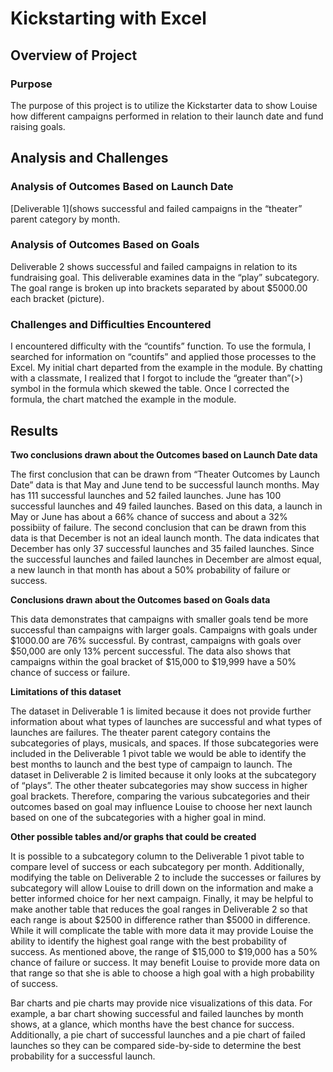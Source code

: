 # Kickstarting with Excel

## Overview of Project

### Purpose

The purpose of this project is to utilize the Kickstarter data to show Louise how different campaigns performed in relation to their launch date and fund raising goals.


## Analysis and Challenges



### Analysis of Outcomes Based on Launch Date

[Deliverable 1](shows successful and failed campaigns in the “theater” parent category by month. 
 

### Analysis of Outcomes Based on Goals

Deliverable 2 shows successful and failed campaigns in relation to its fundraising goal.  This deliverable examines data in the “play” subcategory.  The goal range is broken up into brackets separated by about $5000.00 each bracket (picture).


### Challenges and Difficulties Encountered

I encountered difficulty with the “countifs” function.  To use the formula, I searched for information on “countifs” and applied those processes to the Excel.  My initial chart departed from the example in the module.  By chatting with a classmate, I realized that I forgot to include the “greater than”(>) symbol in the formula which skewed the table. Once I corrected the formula, the chart matched the example in the module.

## Results

**Two conclusions drawn about the Outcomes based on Launch Date data**


The first conclusion that can be drawn from “Theater Outcomes by Launch Date” data is that May and June tend to be successful launch months.  May has 111 successful launches and 52 failed launches.  June has 100 successful launches and 49 failed launches.  Based on this data, a launch in May or June has about a 66% chance of success and about a 32% possibiity of failure. The second conclusion that can be drawn from this data is that December is not an ideal launch month.  The data indicates that December has only 37 successful launches and 35 failed launches.  Since the successful launches and failed launches in December are almost equal, a new launch in that month has about a 50% probability of failure or success. 

**Conclusions drawn about the Outcomes based on Goals data**

This data demonstrates that campaigns with smaller goals tend be more successful than campaigns with larger goals.  Campaigns with goals under $1000.00 are 76% successful.  By contrast, campaigns with goals over $50,000 are only 13% percent successful.  The data also shows that campaigns within the goal bracket of $15,000 to $19,999 have a 50% chance of success or failure.


**Limitations of this dataset**

The dataset in Deliverable 1 is limited because it does not provide further information about what types of launches are successful and what types of launches are failures.  The theater parent category contains the subcategories of plays, musicals, and spaces.  If those subcategories were included in the Deliverable 1 pivot table we would be able to identify the best months to launch and the best type of campaign to launch.  The dataset in Deliverable 2 is limited because it only looks at the subcategory of “plays”.  The other theater subcategories may show success in higher goal brackets.  Therefore, comparing the various subcategories and their outcomes based on goal may influence Louise to choose her next launch based on one of the subcategories with a higher goal in mind.

**Other possible tables and/or graphs that could be created**

It is possible to a subcategory column to the Deliverable 1 pivot table to compare level of success or each subcategory per month.  Additionally, modifying the table on Deliverable 2 to include the successes or failures by subcategory will allow Louise to drill down on the information and make a better informed choice for her next campaign.  Finally, it may be helpful to make another table that reduces the goal ranges in Deliverable 2 so that each range is about $2500 in difference rather than $5000 in difference.  While it will complicate the table with more data it may provide Louise the ability to  identify the highest goal range with the best probability of success.  As mentioned above, the range of $15,000 to $19,000 has a 50% chance of failure or success.  It may benefit Louise to provide more data on that range so that she is able to choose a high goal with a high probability of success. 

Bar charts and pie charts may provide nice visualizations of this data.  For example, a bar chart showing successful and failed launches by month shows, at a glance, which months have the best chance for success.  Additionally, a pie chart of successful launches and a pie chart of failed launches so they can be compared side-by-side to determine the best probability for a successful launch. 
